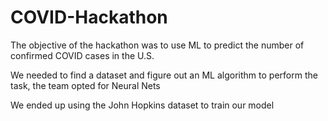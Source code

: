 # COVID-Hackathon

The objective of the hackathon was to use ML to predict the number of confirmed COVID cases in the U.S.

We needed to find a dataset and figure out an ML algorithm to perform the task, the team opted for Neural Nets

We ended up using the John Hopkins dataset to train our model
